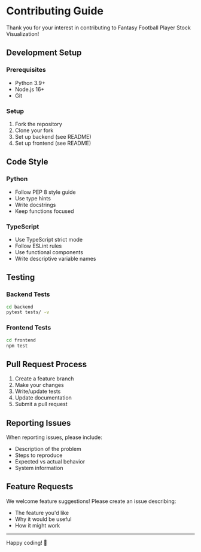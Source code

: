 # Contributing Guide

Thank you for your interest in contributing to Fantasy Football Player Stock Visualization!

## Development Setup

### Prerequisites
- Python 3.9+
- Node.js 16+
- Git

### Setup
1. Fork the repository
2. Clone your fork
3. Set up backend (see README)
4. Set up frontend (see README)

## Code Style

### Python
- Follow PEP 8 style guide
- Use type hints
- Write docstrings
- Keep functions focused

### TypeScript
- Use TypeScript strict mode
- Follow ESLint rules
- Use functional components
- Write descriptive variable names

## Testing

### Backend Tests
```bash
cd backend
pytest tests/ -v
```

### Frontend Tests
```bash
cd frontend
npm test
```

## Pull Request Process

1. Create a feature branch
2. Make your changes
3. Write/update tests
4. Update documentation
5. Submit a pull request

## Reporting Issues

When reporting issues, please include:
- Description of the problem
- Steps to reproduce
- Expected vs actual behavior
- System information

## Feature Requests

We welcome feature suggestions! Please create an issue describing:
- The feature you'd like
- Why it would be useful
- How it might work

---

Happy coding! 🚀

